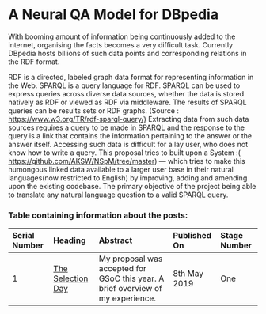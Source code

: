 #  A Neural QA Model for DBpedia 

With booming amount of information being continuously added to the internet, organising the facts becomes a very difficult task. Currently DBpedia hosts billions of such data points and corresponding relations in the RDF format.  
 
RDF is a directed, labeled graph data format for representing information in the Web. SPARQL is a query language for RDF. SPARQL can be used to express queries across diverse data sources, whether the data is stored natively as RDF or viewed as RDF via middleware. The results of SPARQL queries can be results sets or RDF graphs. (Source : <https://www.w3.org/TR/rdf-sparql-query/​)>
 Extracting data from such data sources requires a query to be made in SPARQL and the response to the query is a link that contains the information pertaining to the answer or the answer itself. Accessing such data is difficult for a lay user, who does not know how to write a query. This proposal tries to built upon a System :(​ <https://github.com/AKSW/NSpM/tree/master> ​) —  which tries to make this humongous linked data available to a larger user base in their natural languages(now restricted to English) by improving, adding and amending upon the existing codebase. The primary objective of the project being able to translate any natural language question to a valid SPARQL query.  



### Table containing information about the posts:

 | Serial Number| Heading           |Abstract|  Published On | Stage Number |
|:-------------|:------------------|:-----------|:------|:----|
| 1           | [The Selection Day](./TheSelectionDay.html) | My proposal was accepted for GSoC this year. A brief overview of my experience.| 8th May 2019  | One|

